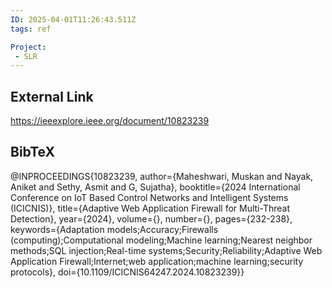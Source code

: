 ```yaml
---
ID: 2025-04-01T11:26:43.511Z
tags: ref

Project:
 - SLR
---
```

## External Link

https://ieeexplore.ieee.org/document/10823239

## BibTeX

@INPROCEEDINGS{10823239,   author={Maheshwari, Muskan and Nayak, Aniket and Sethy, Asmit and G, Sujatha},   booktitle={2024 International Conference on IoT Based Control Networks and Intelligent Systems (ICICNIS)},    title={Adaptive Web Application Firewall for Multi-Threat Detection},    year={2024},   volume={},   number={},   pages={232-238},   keywords={Adaptation models;Accuracy;Firewalls (computing);Computational modeling;Machine learning;Nearest neighbor methods;SQL injection;Real-time systems;Security;Reliability;Adaptive Web Application Firewall;Internet;web application;machine learning;security protocols},   doi={10.1109/ICICNIS64247.2024.10823239}}
